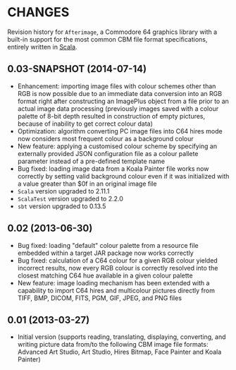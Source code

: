 CHANGES
=======

Revision history for `Afterimage`, a Commodore 64 graphics library with a built-in support for the most common CBM file format specifications, entirely written in [Scala](http://www.scala-lang.org/).

0.03-SNAPSHOT (2014-07-14)
--------------------------

* Enhancement: importing image files with colour schemes other than RGB is now possible due to an immediate data conversion into an RGB format right after constructing an ImagePlus object from a file prior to an actual image data processing (previously images saved with a colour palette of 8-bit depth resulted in construction of empty pictures, because of inability to get correct colour data)
* Optimization: algorithm converting PC image files into C64 hires mode now considers most frequent colour as a background colour
* New feature: applying a customised colour scheme by specifying an externally provided JSON configuration file as a colour pallete parameter instead of a pre-defined template name
* Bug fixed: loading image data from a Koala Painter file works now correctly by setting valid background colour even if it was initialized with a value greater than $0f in an original image file
* `Scala` version upgraded to 2.11.1
* `ScalaTest` version upgraded to 2.2.0
* `sbt` version upgraded to 0.13.5

0.02 (2013-06-30)
-----------------

* Bug fixed: loading "default" colour palette from a resource file embedded within a target JAR package now works correctly
* Bug fixed: calculation of a C64 colour for a given RGB colour yielded incorrect results, now every RGB colour is correctly resolved into the closest matching C64 hue available in a given colour palette
* New feature: image loading mechanism has been extended with a capability to import C64 hires and multicolour pictures directly from TIFF, BMP, DICOM, FITS, PGM, GIF, JPEG, and PNG files

0.01 (2013-03-27)
-----------------

* Initial version (supports reading, translating, displaying, converting, and writing picture data from/to the following CBM image file formats: Advanced Art Studio, Art Studio, Hires Bitmap, Face Painter and Koala Painter)
